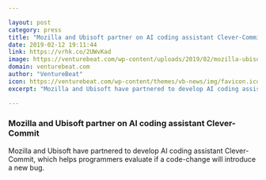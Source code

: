 ```yaml
---

layout: post
category: press
title: "Mozilla and Ubisoft partner on AI coding assistant Clever-Commit"
date: 2019-02-12 19:11:44
link: https://vrhk.co/2UWvKad
image: https://venturebeat.com/wp-content/uploads/2019/02/mozilla-ubisoft-logos.png?w=1200&strip=all
domain: venturebeat.com
author: "VentureBeat"
icon: https://venturebeat.com/wp-content/themes/vb-news/img/favicon.ico
excerpt: "Mozilla and Ubisoft have partnered to develop AI coding assistant Clever-Commit, which helps programmers evaluate if a code-change will introduce a new bug."

---
```


### Mozilla and Ubisoft partner on AI coding assistant Clever-Commit

Mozilla and Ubisoft have partnered to develop AI coding assistant Clever-Commit, which helps programmers evaluate if a code-change will introduce a new bug.